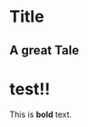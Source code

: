 <!--*
  title: Hello World Title;
  description: This blog post is a test.;
  tags: ["Java", "Plugin Development", "NetBeans"];
*-->

# Title #
## A great Tale ##

# test!!

This is **bold** text.
